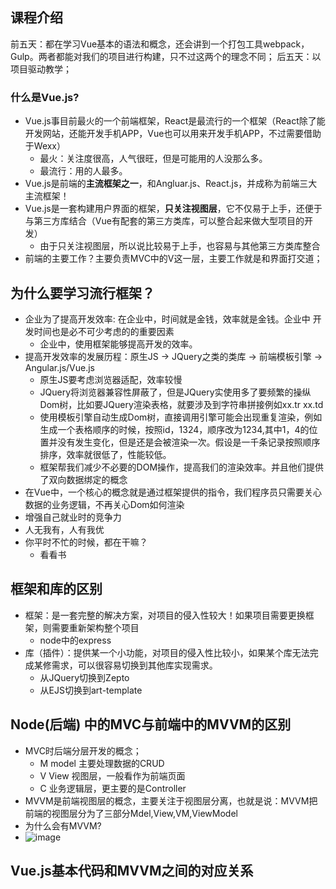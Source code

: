 ## 课程介绍
前五天：都在学习Vue基本的语法和概念，还会讲到一个打包工具webpack，Gulp。两者都能对我们的项目进行构建，只不过这两个的理念不同；
后五天：以项目驱动教学；

### 什么是Vue.js?
- Vue.js事目前最火的一个前端框架，React是最流行的一个框架（React除了能开发网站，还能开发手机APP，Vue也可以用来开发手机APP，不过需要借助于Wexx）
    - 最火：关注度很高，人气很旺，但是可能用的人没那么多。
    - 最流行：用的人最多。 
- Vue.js是前端的**主流框架之一**，和Angluar.js、React.js，并成称为前端三大主流框架！
- Vue.js是一套构建用户界面的框架，**只关注视图层**，它不仅易于上手，还便于与第三方库结合（Vue有配套的第三方类库，可以整合起来做大型项目的开发）
    - 由于只关注视图层，所以说比较易于上手，也容易与其他第三方类库整合
- 前端的主要工作？主要负责MVC中的V这一层，主要工作就是和界面打交道；

## 为什么要学习流行框架？
- 企业为了提高开发效率: 在企业中，时间就是金钱，效率就是金钱。企业中 开发时间也是必不可少考虑的的重要因素
    - 企业中，使用框架能够提高开发的效率。
- 提高开发效率的发展历程：原生JS -> JQuery之类的类库 -> 前端模板引擎 -> Angular.js/Vue.js
    - 原生JS要考虑浏览器适配，效率较慢
    - JQuery将浏览器兼容性屏蔽了，但是JQuery实使用多了要频繁的操纵Dom树，比如要JQuery渲染表格，就要涉及到字符串拼接例如xx.tr xx.td
    - 使用模板引擎自动生成Dom树，直接调用引擎可能会出现重复渲染，例如 生成一个表格顺序的时候，按照id，1324，顺序改为1234,其中1，4的位置并没有发生变化，但是还是会被渲染一次。假设是一千条记录按照顺序排序，效率就很低了，性能较低。
    - 框架帮我们减少不必要的DOM操作，提高我们的渲染效率。并且他们提供了双向数据绑定的概念
- 在Vue中，一个核心的概念就是通过框架提供的指令，我们程序员只需要关心数据的业务逻辑，不再关心Dom如何渲染
- 增强自己就业时的竞争力
- 人无我有，人有我优
- 你平时不忙的时候，都在干嘛？
    - 看看书
## 框架和库的区别
- 框架：是一套完整的解决方案，对项目的侵入性较大！如果项目需要更换框架，则需要重新架构整个项目
    - node中的express
- 库（插件）：提供某一个小功能，对项目的侵入性比较小，如果某个库无法完成某修需求，可以很容易切换到其他库实现需求。
    - 从JQuery切换到Zepto
    - 从EJS切换到art-template

## Node(后端) 中的MVC与前端中的MVVM的区别
- MVC时后端分层开发的概念；
    - M model 主要处理数据的CRUD
    - V View 视图层，一般看作为前端页面
    - C 业务逻辑层，更主要的是Controller
- MVVM是前端视图层的概念，主要关注于视图层分离，也就是说：MVVM把前端的视图层分为了三部分Mdel,View,VM,ViewModel
- 为什么会有MVVM?
- ![image](https://i.loli.net/2019/03/21/5c931c30c58be.png)

## Vue.js基本代码和MVVM之间的对应关系
